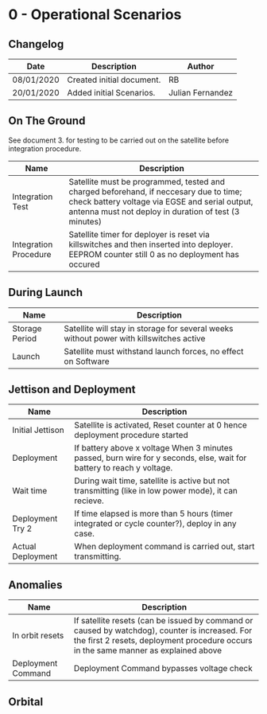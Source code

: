 # 0 - Operational Scenarios

## Changelog

|Date|Description|Author|
|--|--|--|
|08/01/2020|Created initial document.|RB|
|20/01/2020|Added initial Scenarios.|Julian Fernandez|

## On The Ground

See document 3. for testing to be carried out on the satellite before integration procedure.

|Name|Description|
|--|--|
|Integration Test|Satellite must be programmed, tested and charged beforehand, if neccesary due to time; check battery voltage via EGSE and serial output, antenna must not deploy in duration of test (3 minutes)|
|Integration Procedure|Satellite timer for deployer is reset via killswitches and then inserted into deployer. EEPROM counter still 0 as no deployment has occured|

## During Launch
|Name|Description|
|--|--|
|Storage Period|Satellite will stay in storage for several weeks without power with killswitches active|
|Launch|Satellite must withstand launch forces, no effect on Software|
## Jettison and Deployment
|Name|Description|
|--|--|
|Initial Jettison|Satellite is activated, Reset counter at 0 hence deployment procedure started|
|Deployment|If battery above x voltage When 3 minutes passed, burn wire for y seconds, else, wait for battery to reach y voltage.
|Wait time|During wait time, satellite is active but not transmitting (like in low power mode), it can recieve.
|Deployment Try 2|If time elapsed is more than 5 hours (timer integrated or cycle counter?), deploy in any case.
|Actual Deployment|When deployment command is carried out, start transmitting.


## Anomalies 
|Name|Description|
|--|--|
|In orbit resets|If satellite resets (can be issued by command or caused by watchdog), counter is increased. For the first 2 resets, deployment procedure occurs in the same manner as explained above|
|Deployment Command|Deployment Command bypasses voltage check|

## Orbital

